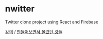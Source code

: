 # nwitter

Twitter clone project using React and Firebase

[강의](https://nomadcoders.co/nwitter) / [만들어보면서 몰랐던 것들](https://github.com/Dogdriip/nwitter/issues/1)
